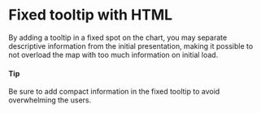 # Fixed tooltip with HTML
By adding a tooltip in a fixed spot on the chart, you may separate descriptive information from the initial presentation, making it possible to not overload the map with too much information on initial load. 
#### Tip
Be sure to add compact information in the fixed tooltip to avoid overwhelming the users.
